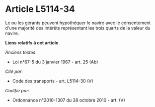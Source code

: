 # Article L5114-34

Le ou les gérants peuvent hypothéquer le navire avec le consentement d'une majorité des intérêts représentant les trois
quarts de la valeur du navire.

**Liens relatifs à cet article**

_Anciens textes_:

  - Loi n°67-5 du 3 janvier 1967 - art. 25 (Ab)

_Cité par_:

  - Code des transports - art. L5114-30 (V)

_Codifié par_:

  - Ordonnance n°2010-1307 du 28 octobre 2010 - art. (V)

